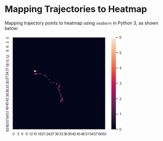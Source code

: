 # Mapping Trajectories to Heatmap

Mapping trajectory points to heatmap using `seaborn` in Python 3, as shown below:

<img src="./data/heatmap.png" alt="heatmap" style="zoom:80%;" />